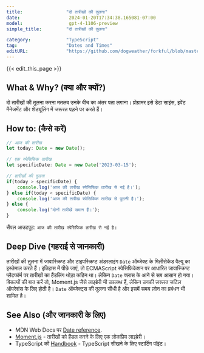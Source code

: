 ```yaml
---
title:                "दो तारीखों की तुलना"
date:                  2024-01-20T17:34:38.165081-07:00
model:                 gpt-4-1106-preview
simple_title:         "दो तारीखों की तुलना"

category:             "TypeScript"
tag:                  "Dates and Times"
editURL:              "https://github.com/dogweather/forkful/blob/master/content/hi/typescript/comparing-two-dates.md"
---
```


{{< edit_this_page >}}

## What & Why? (क्या और क्यों?)
दो तारीखों की तुलना करना मतलब उनके बीच का अंतर पता लगाना। प्रोग्रामर इसे डेटा साइंस, इवेंट मैनेजमेंट और शेड्यूलिंग में जरूरत पड़ने पर करते हैं।

## How to: (कैसे करें)
```TypeScript
// आज की तारीख
let today: Date = new Date();

// एक स्पेसिफिक तारीख
let specificDate: Date = new Date('2023-03-15');

// तारीखों की तुलना
if(today > specificDate) {
    console.log('आज की तारीख स्पेसिफिक तारीख से नई है।');
} else if(today < specificDate) {
    console.log('आज की तारीख स्पेसिफिक तारीख से पुरानी है।');
} else {
    console.log('दोनों तारीखें समान हैं।');
}
```
सैंपल आउटपुट: `आज की तारीख स्पेसिफिक तारीख से नई है।`

## Deep Dive (गहराई से जानकारी)
तारीखों की तुलना में जावास्क्रिप्ट और टाइपस्क्रिप्ट अंडरलाइंग `Date` ऑब्जेक्ट के मिलीसेकेंड वैल्यू का इस्तेमाल करते हैं। इतिहास में पीछे जाएं, तो ECMAScript स्पेसिफिकेशन पर आधारित जावास्क्रिप्ट प्लैटफॉर्म पर तारीखों का हैंडलिंग थोड़ा कठिन था। लेकिन `Date` क्लास के आने से सब आसान हो गया। विकल्पों की बात करें तो, Moment.js जैसे लाइब्रेरी भी उपलब्ध हैं, लेकिन उनकी ज़रूरत जटिल ऑपरेशंस के लिए होती है। `Date` ऑब्जेक्ट्स की तुलना सीधी है और इसमें समय ज़ोन का प्रबंधन भी शामिल है।

## See Also (और जानकारी के लिए)
- MDN Web Docs पर [Date reference](https://developer.mozilla.org/en-US/docs/Web/JavaScript/Reference/Global_Objects/Date).
- [Moment.js](https://momentjs.com/) - तारीखों को हैंडल करने के लिए एक लोकप्रिय लाइब्रेरी।
- TypeScript की [Handbook](https://www.typescriptlang.org/docs/handbook/intro.html) - TypeScript सीखने के लिए स्टार्टिंग पॉइंट।
